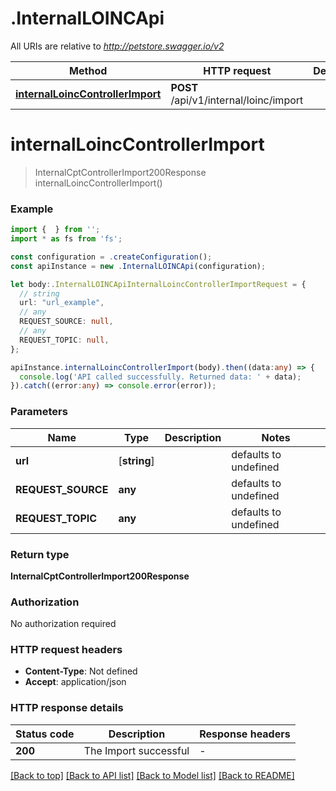 # .InternalLOINCApi

All URIs are relative to *http://petstore.swagger.io/v2*

Method | HTTP request | Description
------------- | ------------- | -------------
[**internalLoincControllerImport**](InternalLOINCApi.md#internalLoincControllerImport) | **POST** /api/v1/internal/loinc/import | 


# **internalLoincControllerImport**
> InternalCptControllerImport200Response internalLoincControllerImport()


### Example


```typescript
import {  } from '';
import * as fs from 'fs';

const configuration = .createConfiguration();
const apiInstance = new .InternalLOINCApi(configuration);

let body:.InternalLOINCApiInternalLoincControllerImportRequest = {
  // string
  url: "url_example",
  // any
  REQUEST_SOURCE: null,
  // any
  REQUEST_TOPIC: null,
};

apiInstance.internalLoincControllerImport(body).then((data:any) => {
  console.log('API called successfully. Returned data: ' + data);
}).catch((error:any) => console.error(error));
```


### Parameters

Name | Type | Description  | Notes
------------- | ------------- | ------------- | -------------
 **url** | [**string**] |  | defaults to undefined
 **REQUEST_SOURCE** | **any** |  | defaults to undefined
 **REQUEST_TOPIC** | **any** |  | defaults to undefined


### Return type

**InternalCptControllerImport200Response**

### Authorization

No authorization required

### HTTP request headers

 - **Content-Type**: Not defined
 - **Accept**: application/json


### HTTP response details
| Status code | Description | Response headers |
|-------------|-------------|------------------|
**200** | The Import successful |  -  |

[[Back to top]](#) [[Back to API list]](README.md#documentation-for-api-endpoints) [[Back to Model list]](README.md#documentation-for-models) [[Back to README]](README.md)



